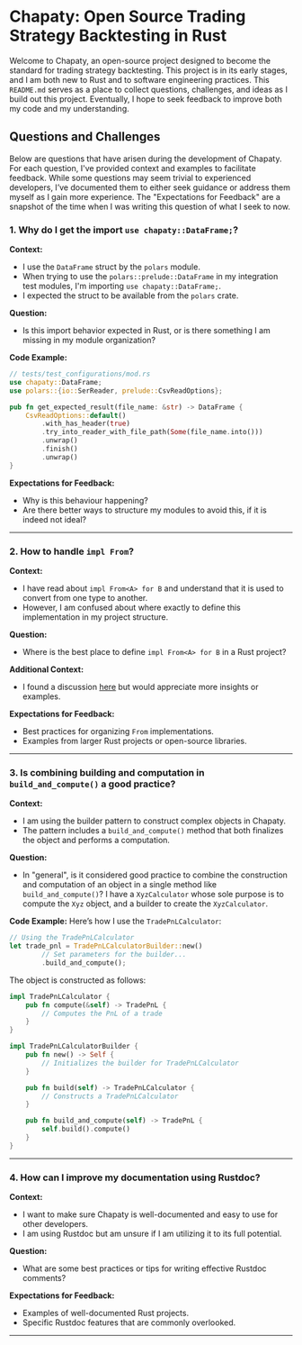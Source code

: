 

# Chapaty: Open Source Trading Strategy Backtesting in Rust

Welcome to Chapaty, an open-source project designed to become the standard for trading strategy backtesting. This project is in its early stages, and I am both new to Rust and to software engineering practices. This `README.md` serves as a place to collect questions, challenges, and ideas as I build out this project. Eventually, I hope to seek feedback to improve both my code and my understanding.

## Questions and Challenges

Below are questions that have arisen during the development of Chapaty. For each question, I've provided context and examples to facilitate feedback. While some questions may seem trivial to experienced developers, I’ve documented them to either seek guidance or address them myself as I gain more experience. The "Expectations for Feedback" are a snapshot of the time when I was writing this question of what I seek to now.

### 1. Why do I get the import `use chapaty::DataFrame;`?

**Context:**
- I use the `DataFrame` struct by the `polars` module.
- When trying to use the `polars::prelude::DataFrame` in my integration test modules, I'm importing `use chapaty::DataFrame;`.
- I expected the struct to be available from the `polars` crate.

**Question:**
- Is this import behavior expected in Rust, or is there something I am missing in my module organization?

**Code Example:**
```rust
// tests/test_configurations/mod.rs
use chapaty::DataFrame;
use polars::{io::SerReader, prelude::CsvReadOptions};

pub fn get_expected_result(file_name: &str) -> DataFrame {
    CsvReadOptions::default()
        .with_has_header(true)
        .try_into_reader_with_file_path(Some(file_name.into()))
        .unwrap()
        .finish()
        .unwrap()
}
```

**Expectations for Feedback:**
- Why is this behaviour happening?
- Are there better ways to structure my modules to avoid this, if it is indeed not ideal?

---

### 2. How to handle `impl From`?

**Context:**
- I have read about `impl From<A> for B` and understand that it is used to convert from one type to another.
- However, I am confused about where exactly to define this implementation in my project structure.

**Question:**
- Where is the best place to define `impl From<A> for B` in a Rust project?

**Additional Context:**
- I found a discussion [here](https://www.reddit.com/r/rust/comments/1estnop/question_where_should_impl_froma_for_b_be_defined/) but would appreciate more insights or examples.

**Expectations for Feedback:**
- Best practices for organizing `From` implementations.
- Examples from larger Rust projects or open-source libraries.

---

### 3. Is combining building and computation in `build_and_compute()` a good practice?

**Context:**
- I am using the builder pattern to construct complex objects in Chapaty.
- The pattern includes a `build_and_compute()` method that both finalizes the object and performs a computation.

**Question:**
- In "general", is it considered good practice to combine the construction and computation of an object in a single method like `build_and_compute()`? I have a `XyzCalculator` whose sole purpose is to compute the `Xyz` object, and a builder to create the `XyzCalculator`.

**Code Example:**
Here’s how I use the `TradePnLCalculator`:
```rust
// Using the TradePnLCalculator
let trade_pnl = TradePnLCalculatorBuilder::new()
        // Set parameters for the builder...
        .build_and_compute();
```
The object is constructed as follows:
```rust
impl TradePnLCalculator {
    pub fn compute(&self) -> TradePnL {
        // Computes the PnL of a trade
    }
}

impl TradePnLCalculatorBuilder {
    pub fn new() -> Self {
        // Initializes the builder for TradePnLCalculator
    }

    pub fn build(self) -> TradePnLCalculator {
        // Constructs a TradePnLCalculator
    }

    pub fn build_and_compute(self) -> TradePnL {
        self.build().compute()
    }
}
```

---

### 4. How can I improve my documentation using Rustdoc?

**Context:**
- I want to make sure Chapaty is well-documented and easy to use for other developers.
- I am using Rustdoc but am unsure if I am utilizing it to its full potential.

**Question:**
- What are some best practices or tips for writing effective Rustdoc comments?

**Expectations for Feedback:**
- Examples of well-documented Rust projects.
- Specific Rustdoc features that are commonly overlooked.

---
